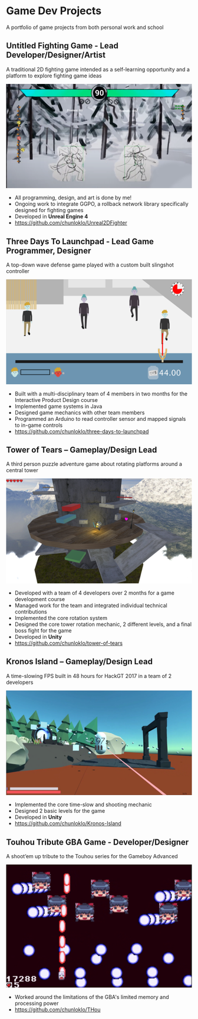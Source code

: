 # Game Dev Projects

A portfolio of game projects from both personal work and school

## Untitled Fighting Game - Lead Developer/Designer/Artist

A traditional 2D fighting game intended as a self-learning opportunity and a platform to explore fighting game ideas

![Game Screenshot](imgs/2d-fighter-screenshot.png)

- All programming, design, and art is done by me!
- Ongoing work to integrate GGPO, a rollback network library specifically designed for fighting games
- Developed in **Unreal Engine 4**
- https://github.com/chunloklo/Unreal2DFighter



## Three Days To Launchpad - Lead Game Programmer, Designer

A top-down wave defense game played with a custom built slingshot controller

![Game Screenshot](imgs/three-day-to-launchpad.png)

- Built with a multi-disciplinary team of 4 members in two months for the Interactive Product Design course
- Implemented game systems in Java
- Designed game mechanics with other team members
- Programmed an Arduino to read controller sensor and mapped signals to in-game controls
- https://github.com/chunloklo/three-days-to-launchpad

## Tower of Tears – Gameplay/Design Lead

A third person puzzle adventure game about rotating platforms around a central tower

![Game Screenshot](imgs/tower-of-tears-1.png)

- Developed with a team of 4 developers over 2 months for a game development course
- Managed work for the team and integrated individual technical contributions
- Implemented the core rotation system
- Designed the core tower rotation mechanic, 2 different levels, and a final boss fight for the game
- Developed in **Unity**
- https://github.com/chunloklo/tower-of-tears

## Kronos Island – Gameplay/Design Lead

A time-slowing FPS built in 48 hours for HackGT 2017 in a team of 2 developers

![Gameplay Screenshot](imgs/kronos-island-screenshot.png)

- Implemented the core time-slow and shooting mechanic
- Designed 2 basic levels for the game
- Developed in **Unity**
- https://github.com/chunloklo/Kronos-Island



## Touhou Tribute GBA Game - Developer/Designer

A shoot’em up tribute to the Touhou series for the Gameboy Advanced 

![Game Screenshot](imgs/thou-screenshot.png)

- Worked around the limitations of the GBA's limited memory and processing power
- https://github.com/chunloklo/THou

